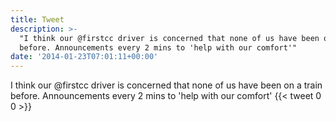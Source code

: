 ```yaml
---
title: Tweet
description: >-
  "I think our @firstcc driver is concerned that none of us have been on a train
  before. Announcements every 2 mins to 'help with our comfort'"
date: '2014-01-23T07:01:11+00:00'
---
```

I think our @firstcc driver is concerned that none of us have been on a train before. Announcements every 2 mins to 'help with our comfort'
      {{< tweet 0 0 >}}
    
